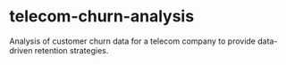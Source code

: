 # telecom-churn-analysis
Analysis of customer churn data for a telecom company to provide data-driven retention strategies.
